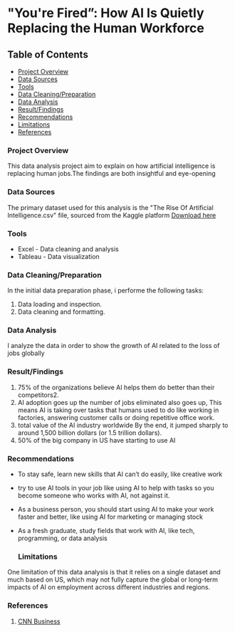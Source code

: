 #  "You're Fired”: How AI Is Quietly Replacing the Human Workforce 

## Table of Contents
* [Project Overview](#project-overview)
* [Data Sources](#data-sources)
* [Tools](#tools)
* [Data Cleaning/Preparation](#data-cleaningpreparation)
* [Data Analysis](#data-analysis)
* [Result/Findings](#resultfindings)
* [Recommendations](#recommendations)
* [Limitations](#limitations)
* [References](#references)

### Project Overview

This data analysis project aim to explain on how artificial intelligence is replacing human jobs.The findings are both insightful and eye-opening






### Data Sources

The primary dataset used for this analysis is the "The Rise Of Artificial Intelligence.csv" file, sourced from the Kaggle platform [Download here](https://www.kaggle.com/datasets/muhammadroshaanriaz/the-rise-of-artificial-intelligence)

### Tools

- Excel - Data cleaning and analysis
- Tableau - Data visualization

### Data Cleaning/Preparation

In the initial data preparation phase, i performe the following tasks:
1. Data loading and inspection.
2. Data cleaning and formatting.

### Data Analysis
I analyze the data in order to show the growth of AI related to the loss of jobs globally 


### Result/Findings
1. 75% of the organizations believe AI helps them do better than their competitors2.
2. AI adoption goes up the number of jobs eliminated also goes up,  This means AI is taking over tasks that humans used to do like working  in factories, answering customer calls or doing repetitive office work.
3. total value of the AI industry worldwide By the end, it jumped sharply to around 1,500 billion dollars (or 1.5 trillion dollars).
4. 50% of the big company in US have starting to use AI

### Recommendations
- To stay safe, learn new skills that AI can’t do easily, like creative work
- try to use AI tools in your job like using AI to help with tasks so you become someone who works with AI, not against it.
- As a business person, you should start using AI to make your work faster and better, like using AI for marketing or managing stock
- As a fresh graduate, study fields that work with AI, like tech, programming, or data analysis

  ### Limitations
One limitation of this data analysis is that it relies on a single dataset and much based on US, which may not fully capture the global or long-term impacts of AI on employment across different industries and regions.

### References
1. [CNN Business](https://edition.cnn.com/2024/04/13/tech/ai-jobs-threat-guaranteed-income)
